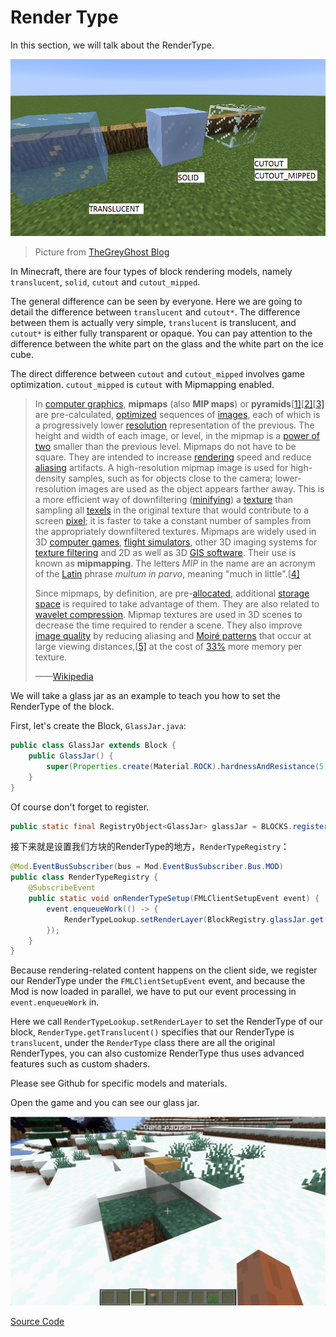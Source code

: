 # Render Type

In this section, we will talk about the RenderType.

![img](./rendertype.assets/blockrenderlayers.png)

> Picture from [TheGreyGhost Blog](https://greyminecraftcoder.blogspot.com/2020/04/block-rendering-1144.html)

In Minecraft, there are four types of block rendering models, namely `translucent`, `solid`, `cutout` and `cutout_mipped`.

The general difference can be seen by everyone. Here we are going to detail the difference between `translucent` and `cutout*`. The difference between them is actually very simple, `translucent` is translucent, and `cutout*` is either fully transparent or opaque. You can pay attention to the difference between the white part on the glass and the white part on the ice cube.

The direct difference between `cutout` and `cutout_mipped` involves game optimization. `cutout_mipped` is `cutout` with Mipmapping enabled.

> In [computer graphics](https://en.wikipedia.org/wiki/Computer_graphics), **mipmaps** (also **MIP maps**) or **pyramids**[[1\]](https://en.wikipedia.org/wiki/Mipmap#cite_note-1)[[2\]](https://en.wikipedia.org/wiki/Mipmap#cite_note-2)[[3\]](https://en.wikipedia.org/wiki/Mipmap#cite_note-3) are pre-calculated, [optimized](https://en.wikipedia.org/wiki/Optimization_(computer_science)) sequences of [images](https://en.wikipedia.org/wiki/Digital_image), each of which is a progressively lower [resolution](https://en.wikipedia.org/wiki/Display_resolution) representation of the previous. The height and width of each image, or level, in the mipmap is a [power of two](https://en.wikipedia.org/wiki/Power_of_two) smaller than the previous level. Mipmaps do not have to be square. They are intended to increase [rendering](https://en.wikipedia.org/wiki/Rendering_(computer_graphics)) speed and reduce [aliasing](https://en.wikipedia.org/wiki/Aliasing) artifacts. A high-resolution mipmap image is used for high-density samples, such as for objects close to the camera; lower-resolution images are used as the object appears farther away. This is a more efficient way of downfiltering ([minifying](https://en.wikipedia.org/wiki/Magnification)) a [texture](https://en.wikipedia.org/wiki/Texture_mapping) than sampling all [texels](https://en.wikipedia.org/wiki/Texel_(graphics)) in the original texture that would contribute to a screen [pixel](https://en.wikipedia.org/wiki/Pixel); it is faster to take a constant number of samples from the appropriately downfiltered textures. Mipmaps are widely used in 3D [computer games](https://en.wikipedia.org/wiki/Computer_game), [flight simulators](https://en.wikipedia.org/wiki/Flight_simulator), other 3D imaging systems for [texture filtering](https://en.wikipedia.org/wiki/Texture_filtering) and 2D as well as 3D [GIS software](https://en.wikipedia.org/wiki/Geographical_information_system). Their use is known as **mipmapping**. The letters *MIP* in the name are an acronym of the [Latin](https://en.wikipedia.org/wiki/Latin) phrase *multum in parvo*, meaning "much in little".[[4\]](https://en.wikipedia.org/wiki/Mipmap#cite_note-staff-4)
>
> Since mipmaps, by definition, are pre-[allocated](https://en.wikipedia.org/wiki/Memory_management), additional [storage space](https://en.wikipedia.org/wiki/Computer_data_storage) is required to take advantage of them. They are also related to [wavelet compression](https://en.wikipedia.org/wiki/Wavelet_compression). Mipmap textures are used in 3D scenes to decrease the time required to render a scene. They also improve [image quality](https://en.wikipedia.org/wiki/Image_quality) by reducing aliasing and [Moiré patterns](https://en.wikipedia.org/wiki/Moiré_pattern) that occur at large viewing distances,[[5\]](https://en.wikipedia.org/wiki/Mipmap#cite_note-5) at the cost of [33%](https://en.wikipedia.org/wiki/1/4_%2B_1/16_%2B_1/64_%2B_1/256_%2B_⋯) more memory per texture.
>
> ——[Wikipedia](https://en.wikipedia.org/wiki/Mipmap)

We will take a glass jar as an example to teach you how to set the RenderType of the block.

First, let's create the Block, `GlassJar.java`:

```java
public class GlassJar extends Block {
    public GlassJar() {
        super(Properties.create(Material.ROCK).hardnessAndResistance(5).notSolid());
    }
}
```

Of course don't forget to register.

```java
public static final RegistryObject<GlassJar> glassJar = BLOCKS.register("glass_jar", GlassJar::new);
```

接下来就是设置我们方块的RenderType的地方，`RenderTypeRegistry`：

```java
@Mod.EventBusSubscriber(bus = Mod.EventBusSubscriber.Bus.MOD)
public class RenderTypeRegistry {
    @SubscribeEvent
    public static void onRenderTypeSetup(FMLClientSetupEvent event) {
        event.enqueueWork(() -> {
            RenderTypeLookup.setRenderLayer(BlockRegistry.glassJar.get(), RenderType.getTranslucent());
        });
    }
}
```

Because rendering-related content happens on the client side, we register our RenderType under the `FMLClientSetupEvent` event, and because the Mod is now loaded in parallel, we have to put our event processing in `event.enqueueWork` in.

Here we call `RenderTypeLookup.setRenderLayer` to set the RenderType of our block, `RenderType.getTranslucent()` specifies that our RenderType is `translucent`, under the `RenderType` class there are all the original RenderTypes, you can also customize RenderType thus uses advanced features such as custom shaders.

Please see Github for specific models and materials.

Open the game and you can see our glass jar.

![image-20200625163139129](rendertype.assets/image-20200625163139129.png)

[Source Code](https://github.com/FledgeXu/NeutrinoSourceCode/tree/master/src/main/java/com/tutorial/neutrino/special_render_type)

